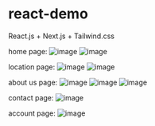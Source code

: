 # react-demo

React.js + Next.js + Tailwind.css

home page:
![image](https://user-images.githubusercontent.com/57214111/112427761-5a9d4880-8cf7-11eb-80b4-5627e07a5908.png)
![image](https://user-images.githubusercontent.com/57214111/112427784-638e1a00-8cf7-11eb-88bb-a4096c1fefe6.png)



location page:
![image](https://user-images.githubusercontent.com/57214111/112427812-7274cc80-8cf7-11eb-8d98-2fa1cee8385c.png)
![image](https://user-images.githubusercontent.com/57214111/112427837-7bfe3480-8cf7-11eb-9177-4c9123c8002e.png)


about us page:
![image](https://user-images.githubusercontent.com/57214111/112427871-8a4c5080-8cf7-11eb-9992-3f317f5daa89.png)
![image](https://user-images.githubusercontent.com/57214111/112427890-92a48b80-8cf7-11eb-828d-cdba9c135974.png)
![image](https://user-images.githubusercontent.com/57214111/112427901-9afcc680-8cf7-11eb-984c-7b7139dc0418.png)


contact page:
![image](https://user-images.githubusercontent.com/57214111/112427929-a7811f00-8cf7-11eb-8a2d-2054148979c8.png)


account page:
![image](https://user-images.githubusercontent.com/57214111/112427951-b1a31d80-8cf7-11eb-81bf-eddd4386341f.png)
